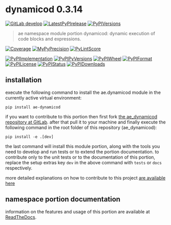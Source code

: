 <!-- THIS FILE IS EXCLUSIVELY MAINTAINED by the project ae.ae V0.3.90 -->
<!-- THIS FILE IS EXCLUSIVELY MAINTAINED by the project aedev.tpl_namespace_root V0.3.12 -->
# dynamicod 0.3.14

[![GitLab develop](https://img.shields.io/gitlab/pipeline/ae-group/ae_dynamicod/develop?logo=python)](
    https://gitlab.com/ae-group/ae_dynamicod)
[![LatestPyPIrelease](
    https://img.shields.io/gitlab/pipeline/ae-group/ae_dynamicod/release?logo=python)](
    https://gitlab.com/ae-group/ae_dynamicod/-/tree/release)
[![PyPIVersions](https://img.shields.io/pypi/v/ae_dynamicod)](
    https://pypi.org/project/ae-dynamicod/#history)

>ae namespace module portion dynamicod: dynamic execution of code blocks and expressions.

[![Coverage](https://ae-group.gitlab.io/ae_dynamicod/coverage.svg)](
    https://ae-group.gitlab.io/ae_dynamicod/coverage/index.html)
[![MyPyPrecision](https://ae-group.gitlab.io/ae_dynamicod/mypy.svg)](
    https://ae-group.gitlab.io/ae_dynamicod/lineprecision.txt)
[![PyLintScore](https://ae-group.gitlab.io/ae_dynamicod/pylint.svg)](
    https://ae-group.gitlab.io/ae_dynamicod/pylint.log)

[![PyPIImplementation](https://img.shields.io/pypi/implementation/ae_dynamicod)](
    https://gitlab.com/ae-group/ae_dynamicod/)
[![PyPIPyVersions](https://img.shields.io/pypi/pyversions/ae_dynamicod)](
    https://gitlab.com/ae-group/ae_dynamicod/)
[![PyPIWheel](https://img.shields.io/pypi/wheel/ae_dynamicod)](
    https://gitlab.com/ae-group/ae_dynamicod/)
[![PyPIFormat](https://img.shields.io/pypi/format/ae_dynamicod)](
    https://pypi.org/project/ae-dynamicod/)
[![PyPILicense](https://img.shields.io/pypi/l/ae_dynamicod)](
    https://gitlab.com/ae-group/ae_dynamicod/-/blob/develop/LICENSE.md)
[![PyPIStatus](https://img.shields.io/pypi/status/ae_dynamicod)](
    https://libraries.io/pypi/ae-dynamicod)
[![PyPIDownloads](https://img.shields.io/pypi/dm/ae_dynamicod)](
    https://pypi.org/project/ae-dynamicod/#files)


## installation


execute the following command to install the
ae.dynamicod module
in the currently active virtual environment:
 
```shell script
pip install ae-dynamicod
```

if you want to contribute to this portion then first fork
[the ae_dynamicod repository at GitLab](
https://gitlab.com/ae-group/ae_dynamicod "ae.dynamicod code repository").
after that pull it to your machine and finally execute the
following command in the root folder of this repository
(ae_dynamicod):

```shell script
pip install -e .[dev]
```

the last command will install this module portion, along with the tools you need
to develop and run tests or to extend the portion documentation. to contribute only to the unit tests or to the
documentation of this portion, replace the setup extras key `dev` in the above command with `tests` or `docs`
respectively.

more detailed explanations on how to contribute to this project
[are available here](
https://gitlab.com/ae-group/ae_dynamicod/-/blob/develop/CONTRIBUTING.rst)


## namespace portion documentation

information on the features and usage of this portion are available at
[ReadTheDocs](
https://ae.readthedocs.io/en/latest/_autosummary/ae.dynamicod.html
"ae_dynamicod documentation").
